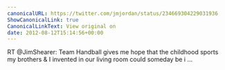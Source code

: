 ```yaml
---
canonicalURL: https://twitter.com/jmjordan/status/234669304229031936
ShowCanonicalLink: true
CanonicalLinkText: View original on
date: 2012-08-12T15:14:56+00:00
---
```

RT @JimShearer: Team Handball gives me hope that the childhood sports my brothers &amp; I invented in our living room could someday be i ...